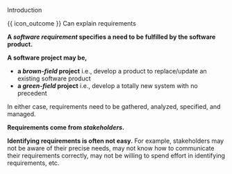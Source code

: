 <span id="title">Introduction</span>

<span id="prereqs"></span>

<span id="outcomes">{{ icon_outcome }} Can explain requirements</span>

<div id="body">

**A _software requirement_ specifies a need to be fulfilled by the software product.**

**A software project may be,**
* **a _brown-field_ project** i.e., develop a product to replace/update an existing software product
* **a _green-field_ project** i.e., develop a totally new system with no precedent

In either case, requirements need to be gathered, analyzed, specified, and managed.

**Requirements come from _stakeholders_.**

<tip-box type="definition">
  <include src="../../common/definitions.md#def-stakeholder"/>  
</tip-box>

**Identifying requirements is often not easy.** For example, stakeholders may not be aware of their precise needs, may not know how to communicate their requirements correctly, may not be willing to spend effort in identifying requirements, etc.

<!-- TODO: add more details -->

</div>

<div id="extras">
</div>
